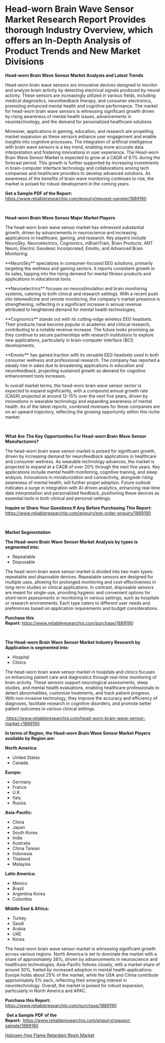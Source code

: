 <p><h1>Head-worn Brain Wave Sensor Market Research Report Provides thorough Industry Overview, which offers an In-Depth Analysis of Product Trends and New Market Divisions</h1></p><p><strong>Head-worn Brain Wave Sensor Market Analysis and Latest Trends</strong></p>
<p><p>Head-worn brain wave sensors are innovative devices designed to monitor and analyze brain activity by detecting electrical signals produced by neural activity. These sensors are increasingly utilized in various fields, including medical diagnostics, neurofeedback therapy, and consumer electronics, promoting enhanced mental health and cognitive performance. The market for head-worn brain wave sensors is witnessing significant growth driven by rising awareness of mental health issues, advancements in neurotechnology, and the demand for personalized healthcare solutions. </p><p>Moreover, applications in gaming, education, and research are propelling market expansion as these sensors enhance user engagement and enable insights into cognitive processes. The integration of artificial intelligence with brain wave sensors is a key trend, enabling more accurate data interpretation and fostering innovations in user experience. The Head-worn Brain Wave Sensor Market is expected to grow at a CAGR of 6.1% during the forecast period. This growth is further supported by increasing investments in brain-computer interface technology and collaborations among tech companies and healthcare providers to develop advanced solutions. As awareness of the benefits of brain wave monitoring continues to rise, the market is poised for robust development in the coming years.</p></p>
<p><strong>Get a Sample PDF of the Report:&nbsp;</strong> <a href="https://www.reliableresearchiq.com/enquiry/request-sample/1889190?utm_campaign=2268&utm_medium=2&utm_source=Github&utm_content=ia&utm_term=28032025&utm_id=head-worn-brain-wave-sensor">https://www.reliableresearchiq.com/enquiry/request-sample/1889190</a></p>
<p>&nbsp;</p>
<p><strong>Head-worn Brain Wave Sensor Major Market Players</strong></p>
<p><p>The head-worn brain wave sensor market has witnessed substantial growth, driven by advancements in neuroscience and increasing applications in healthcare, gaming, and research. Key players include NeuroSky, Neuroelectrics, Cognionics, mBrainTrain, Brain Products, ANT Neuro, Electric Geodesic Incorporated, Emotiv, and Advanced Brain Monitoring.</p><p>**NeuroSky** specializes in consumer-focused EEG solutions, primarily targeting the wellness and gaming sectors. It reports consistent growth in its sales, tapping into the rising demand for mental fitness products and applications in educational tools.</p><p>**Neuroelectrics** focuses on neurostimulation and brain monitoring systems, catering to both clinical and research settings. With a recent push into telemedicine and remote monitoring, the company's market presence is strengthening, reflecting in a significant increase in annual revenue attributed to heightened demand for mental health technologies.</p><p>**Cognionics** stands out with its cutting-edge wireless EEG headsets. Their products have become popular in academic and clinical research, contributing to a notable revenue increase. The future looks promising as they continue to secure partnerships with research institutions to explore new applications, particularly in brain-computer interface (BCI) developments.</p><p>**Emotiv** has gained traction with its versatile EEG headsets used in both consumer wellness and professional research. The company has reported a steady rise in sales due to broadening applications in education and neurofeedback, projecting sustained growth as demand for cognitive enhancement tools increases.</p><p>In overall market terms, the head-worn brain wave sensor sector is expected to expand significantly, with a compound annual growth rate (CAGR) projected at around 12-15% over the next five years, driven by innovations in wearable technology and expanding awareness of mental health. As of the latest reports, combined revenues for these companies are on an upward trajectory, reflecting the growing opportunity within this niche market.</p></p>
<p>&nbsp;</p>
<p><strong>What Are The Key Opportunities For Head-worn Brain Wave Sensor Manufacturers?</strong></p>
<p><p>The head-worn brain wave sensor market is poised for significant growth, driven by increasing demand for neurofeedback applications in healthcare and consumer wellness. As wearable technology advances, the market is projected to expand at a CAGR of over 20% through the next five years. Key applications include mental health monitoring, cognitive training, and sleep analysis. Innovations in miniaturization and connectivity, alongside rising awareness of mental health, will further propel adoption. Future outlook indicates a surge in integration with AI-driven analytics, enhancing real-time data interpretation and personalized feedback, positioning these devices as essential tools in both clinical and personal settings.</p></p>
<p><strong>Inquire or Share Your Questions If Any Before Purchasing This Report:</strong> <a href="https://www.reliableresearchiq.com/enquiry/pre-order-enquiry/1889190?utm_campaign=2268&utm_medium=2&utm_source=Github&utm_content=ia&utm_term=28032025&utm_id=head-worn-brain-wave-sensor">https://www.reliableresearchiq.com/enquiry/pre-order-enquiry/1889190</a></p>
<p>&nbsp;</p>
<p><strong>Market Segmentation</strong></p>
<p><strong>The Head-worn Brain Wave Sensor Market Analysis by types is segmented into:</strong></p>
<p><ul><li>Repeatable</li><li>Disposable</li></ul></p>
<p><p>The head-worn brain wave sensor market is divided into two main types: repeatable and disposable devices. Repeatable sensors are designed for multiple uses, allowing for prolonged monitoring and cost-effectiveness in long-term studies or clinical applications. In contrast, disposable sensors are meant for single-use, providing hygienic and convenient options for short-term assessments or monitoring in various settings, such as hospitals or research environments. Each type caters to different user needs and preferences based on application requirements and budget considerations.</p></p>
<p><strong>Purchase this Report:&nbsp;</strong><a href="https://www.reliableresearchiq.com/purchase/1889190?utm_campaign=2268&utm_medium=2&utm_source=Github&utm_content=ia&utm_term=28032025&utm_id=head-worn-brain-wave-sensor">https://www.reliableresearchiq.com/purchase/1889190</a></p>
<p>&nbsp;</p>
<p><strong>The Head-worn Brain Wave Sensor Market Industry Research by Application is segmented into:</strong></p>
<p><ul><li>Hospital</li><li>Clinics</li></ul></p>
<p><p>The head-worn brain wave sensor market in hospitals and clinics focuses on enhancing patient care and diagnostics through real-time monitoring of brain activity. These sensors support neurological assessments, sleep studies, and mental health evaluations, enabling healthcare professionals to detect abnormalities, customize treatments, and track patient progress. With non-invasive technology, they improve the accuracy and efficiency of diagnoses, facilitate research in cognitive disorders, and promote better patient outcomes in various clinical settings.</p></p>
<p><a href="https://www.reliableresearchiq.com/head-worn-brain-wave-sensor-market-r1889190?utm_campaign=2268&utm_medium=2&utm_source=Github&utm_content=ia&utm_term=28032025&utm_id=head-worn-brain-wave-sensor">&nbsp;https://www.reliableresearchiq.com/head-worn-brain-wave-sensor-market-r1889190</a></p>
<p><strong>In terms of Region, the Head-worn Brain Wave Sensor Market Players available by Region are:</strong></p>
<p>
    <p> <strong> North America: </strong>
        <ul>
            <li>United States</li>
            <li>Canada</li>
        </ul>
        </p> 
    <p> <strong> Europe: </strong>
        <ul>
            <li>Germany</li>
            <li>France</li>
            <li>U.K.</li>
            <li>Italy</li>
            <li>Russia</li>
        </ul>
        </p> 
    <p> <strong> Asia-Pacific: </strong>
        <ul>
            <li>China</li>
            <li>Japan</li>
            <li>South Korea</li>
            <li>India</li>
            <li>Australia</li>
            <li>China Taiwan</li>
            <li>Indonesia</li>
            <li>Thailand</li>
            <li>Malaysia</li>
        </ul>
        </p> 
    <p> <strong> Latin America: </strong>
        <ul>
            <li>Mexico</li>
            <li>Brazil</li>
            <li>Argentina Korea</li>
            <li>Colombia</li>
        </ul>
        </p> 
    <p> <strong> Middle East & Africa: </strong>
        <ul>
            <li>Turkey</li>
            <li>Saudi</li>
            <li>Arabia</li>
            <li>UAE</li>
            <li>Korea</li>
        </ul>
    </p>
    </p>
<p><p>The head-worn brain wave sensor market is witnessing significant growth across various regions. North America is set to dominate the market with a share of approximately 38%, driven by advancements in neuroscience and healthcare technologies. Asia-Pacific follows closely, with a market share of around 30%, fueled by increased adoption in mental health applications. Europe holds about 25% of the market, while the USA and China contribute approximately 5% each, reflecting their emerging interest in neurotechnology. Overall, the market is poised for robust expansion, particularly in North America and APAC.</p></p>
<p><strong>Purchase this Report: </strong><a href="https://www.reliableresearchiq.com/purchase/1889190?utm_campaign=2268&utm_medium=2&utm_source=Github&utm_content=ia&utm_term=28032025&utm_id=head-worn-brain-wave-sensor">https://www.reliableresearchiq.com/purchase/1889190</a></p>
<p>&nbsp;<strong>Get a Sample PDF of the Report:&nbsp;&nbsp;</strong><a href="https://www.reliableresearchiq.com/enquiry/request-sample/1889190?utm_campaign=2268&utm_medium=2&utm_source=Github&utm_content=ia&utm_term=28032025&utm_id=head-worn-brain-wave-sensor">https://www.reliableresearchiq.com/enquiry/request-sample/1889190</a></p>
<p><strong></strong></p>
<p><p><a href="https://github.com/LilianFaulkner65/Market-Research-Report-List-2/blob/main/halogen-free-flame-retardant-resin-market.md?utm_campaign=2268&utm_medium=2&utm_source=Github&utm_content=ia&utm_term=28032025&utm_id=head-worn-brain-wave-sensor">Halogen-free Flame Retardant Resin Market</a></p></p>